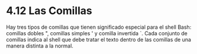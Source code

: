 # 4.12 Las Comillas
Hay tres tipos de comillas que tienen significado especial para el shell Bash: comillas dobles ", comillas simples ' y comilla invertida `. Cada conjunto de comillas indica al shell que debe tratar el texto dentro de las comillas de una manera distinta a la normal.

